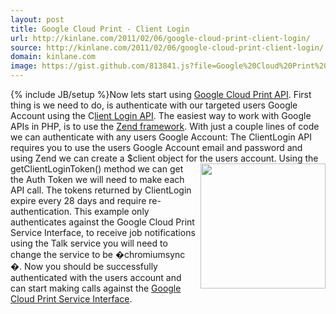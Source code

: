 ```yaml
---
layout: post
title: Google Cloud Print - Client Login
url: http://kinlane.com/2011/02/06/google-cloud-print-client-login/
source: http://kinlane.com/2011/02/06/google-cloud-print-client-login/
domain: kinlane.com
image: https://gist.github.com/813841.js?file=Google%20Cloud%20Print%20Services%20Interface%20-%20Client%20Login
---
```

{% include JB/setup %}Now lets start using <a href="http://code.google.com/apis/cloudprint/docs/proxyinterfaces.html" target="_blank">Google Cloud Print API</a>. First thing is we need to do, is authenticate with our targeted users Google Account using the C<a href="http://code.google.com/apis/accounts/docs/AuthForInstalledApps.html" target="_blank">lient Login API</a>. The easiest way to work with Google APIs in PHP, is to use the <a href="http://framework.zend.com/" target="_blank">Zend framework</a>. With just a couple lines of code we can authenticate with any users Google Account: <script src="https://gist.github.com/813841.js?file=Google%20Cloud%20Print%20Services%20Interface%20-%20Client%20Login" type="text/javascript">
</script>The ClientLogin API requires you to use the users Google Account email and password and using Zend we can create a $client object for the users account. <a href="http://www.mimeo.com" target="_blank"><img class="c1" src="http://kinlane-productions.s3.amazonaws.com/mimeo-logo.jpg" alt="" width="200" align="right" /></a> Using the getClientLoginToken() method we can get the Auth Token we will need to make each API call. The tokens returned by ClientLogin expire every 28 days and require re-authentication. This example only authenticates against the Google Cloud Print Service Interface, to receive job notifications using the Talk service you will need to change the service to be �chromiumsync �. Now you should be successfully authenticated with the users account and can start making calls against the <a href="http://code.google.com/apis/cloudprint/docs/proxyinterfaces.html" target="_blank">Google Cloud Print Service Interface</a>.